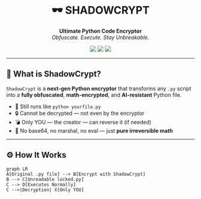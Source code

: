 <h1 align="center">
  🕶️ SHADOWCRYPT
</h1>

<p align="center">
  <b>Ultimate Python Code Encryptor</b> <br/>
  <i>Obfuscate. Execute. Stay Unbreakable.</i>
</p>

<p align="center">
  <img src="https://img.shields.io/badge/Security-Military%20Grade-green?style=flat-square"/>
  <img src="https://img.shields.io/badge/Python-3.6%2B-blue?style=flat-square"/>
  <img src="https://img.shields.io/badge/Decryption%20Right-Only%20Owner-red?style=flat-square"/>
</p>

---

## 🚀 What is ShadowCrypt?

`ShadowCrypt` is a **next-gen Python encryptor** that transforms any `.py` script into a **fully obfuscated**, **math-encrypted**, and **AI-resistant** Python file.

- 🔐 Still runs like `python yourfile.py`
- 🔒 Cannot be decrypted — not even by the encryptor
- 💣 Only YOU — the creator — can reverse it (if needed)
- 🧠 No base64, no marshal, no eval — just **pure irreversible math**

---

## ⚙️ How It Works

```mermaid
graph LR
A[Original .py file] --> B[Encrypt with ShadowCrypt]
B --> C[Unreadable locked.py]
C --> D[Executes Normally]
C -->|Decryption| X[Only YOU]
